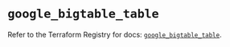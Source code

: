# `google_bigtable_table`

Refer to the Terraform Registry for docs: [`google_bigtable_table`](https://registry.terraform.io/providers/hashicorp/google/6.43.0/docs/resources/bigtable_table).
